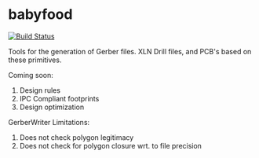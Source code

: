 babyfood
========

[![Build Status](https://travis-ci.org/meawoppl/babyfood.svg?branch=master)](https://travis-ci.org/meawoppl/babyfood)

Tools for the generation of Gerber files.  XLN Drill files, and 
PCB's based on these primitives.  

Coming soon:

1. Design rules
2. IPC Compliant footprints
3. Design optimization

GerberWriter Limitations:

1. Does not check polygon legitimacy
3. Does not check for polygon closure wrt. to file precision
